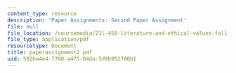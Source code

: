```yaml
---
content_type: resource
description: 'Paper Assignments: Second Paper Assignment'
file: null
file_location: /coursemedia/21l-450-literature-and-ethical-values-fall-2002/592ba4e47708a47584da5d9b952700b1_paperassignment2.pdf
file_type: application/pdf
resourcetype: Document
title: paperassignment2.pdf
uid: 592ba4e4-7708-a475-84da-5d9b952700b1
---
```

